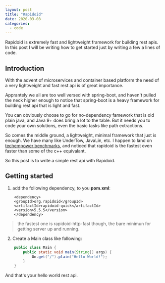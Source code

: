```yaml
---
layout: post
title: "Rapidoid"
date: 2020-03-08
categories:
  - code
---
```


Rapidoid is extremely fast and lightweight framework for building rest apis. In this post I will be writing how to get started just by writing a few a lines of code.

<!-- more -->

## Introduction

With the advent of microservices and container based platform the need of a very lightweight and fast rest api is of great importance.

Apprantely we all are too well versed with spring-boot, and haven't pulled the neck higher enough to notice that spring-boot is a heavy framework for building rest api that is light and fast.

You can obviously choose to go for no-dependency famework that is old plain java, and Java 9+ does bring a lot to the table. But it needs you to code your own solutions, even the basic tasks like path extractions.

So comes the middle ground, a lightweight, minimal framework that just is enough. We have many like UnderTow, JavaLin, etc. I happen to land on [techempower benchmarks](https://www.techempower.com/benchmarks/#section=data-r12&hw=peak&test=plaintext&a=2), and noticed that rapidoid is the fastest even faster than some of the c++ equivalant.

So this post is to write a simple rest api with Rapidoid.

## Getting started

1. add the following dependency, to you **pom.xml**:

```
    <dependency>
    <groupId>org.rapidoid</groupId>
    <artifactId>rapidoid-quick</artifactId>
    <version>5.5.5</version>
    </dependency>
```

> the fastest one is rapidoid-http-fast though, the bare minimun for getting server up and running.

2. Create a Main class like following:

```java
    public class Main {
        public static void main(String[] args) {
            On.get("/").plain("Hello World!");
        }
    }
```

And that's your hello world rest api.

